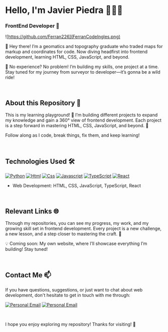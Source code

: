 # Hello, I'm Javier Piedra 👨🏻‍💻
### FrontEnd Developer 🚀

![https://github.com/Ferran226](FerranCodeIngles.png)

👋 Hey there! I’m a geomatics and topography graduate who traded maps for markup and coordinates for code. Now diving headfirst into frontend development, learning HTML, CSS, JavaScript, and beyond.

🚀 No experience? No problem! I’m building my skills, one project at a time. Stay tuned for my journey from surveyor to developer—it’s gonna be a wild ride!

<br>

## About this Repository 📁

This is my learning playground! 🎢 I’m building different projects to expand my knowledge and gain a 360° view of frontend development. Each project is a step forward in mastering HTML, CSS, JavaScript, and beyond. 🚀

Follow along as I code, break things, fix them, and keep learning!

<br>

## Technologies Used 🛠️

[![Python](https://img.shields.io/badge/Python-yellow?style=for-the-badge&logo=python&logoColor=white&labelColor=101010)]() [![Html](https://img.shields.io/badge/HTML-white?style=for-the-badge&logo=html5&logoColor=white&labelColor=black&color=%23E34F26)]() [![Css](https://img.shields.io/badge/css-white?style=for-the-badge&logo=css3&logoColor=white&labelColor=black&color=blue)]() [![Javascript](https://img.shields.io/badge/javascript-white?style=for-the-badge&logo=javascript&logoColor=white&labelColor=black&color=%23F7DF1E)]()
[![TypeScript](https://img.shields.io/badge/TypeScript-blue?style=for-the-badge&logo=typescript&logoColor=white&labelColor=101010)]() [![React](https://img.shields.io/badge/React-61DAFB?style=for-the-badge&logo=react&logoColor=white&labelColor=101010)]()

- Web Development: HTML, CSS, JavaScript, TypeScript, React

<br>

## Relevant Links 🌐

Through my repositories, you can see my progress, my work, and my growing skill set in frontend development. Every project is a new challenge, a new lesson, and a step closer to mastering the craft. 🚀

💡 Coming soon: My own website, where I’ll showcase everything I’m building! Stay tuned!

<br>


## Contact Me 📫

If you have questions, suggestions, or just want to chat about web development, don't hesitate to get in touch with me through:

[![Personal Email](https://img.shields.io/badge/Personal%20Email-white?style=for-the-badge&logo=gmail&logoColor=white&label=ferrancolllopez%40gmail.com&labelColor=black&color=%23EA4335)](mailto:ferrancolllopez@gmail.com)
[![Personal Email](https://img.shields.io/badge/Personal%20Email-white?style=for-the-badge&logo=gmail&logoColor=white&label=javierpiedraiglesias%40gmail.com&labelColor=black&color=%23EA4335)](mailto:javierpiedraiglesias@gmail.com)


<br>

I hope you enjoy exploring my repository! Thanks for visiting! 👋
